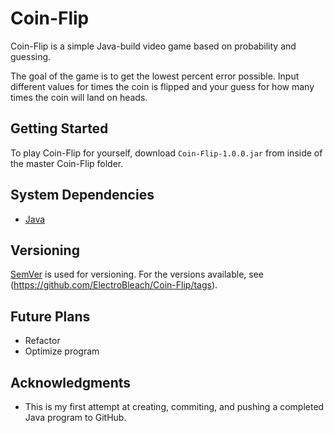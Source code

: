 # Coin-Flip

Coin-Flip is a simple Java-build video game based on probability and guessing.

The goal of the game is to get the lowest percent error possible. Input different values for times the coin is flipped and your guess for how many times the coin will land on heads.
## Getting Started
To play Coin-Flip for yourself, download `Coin-Flip-1.0.0.jar` from inside of the master Coin-Flip folder. 

## System Dependencies
* [Java](https://www.java.com/en/download/)

## Versioning

[SemVer](http://semver.org/) is used for versioning. For the versions available, see (https://github.com/ElectroBleach/Coin-Flip/tags). 

## Future Plans
* Refactor
* Optimize program

## Acknowledgments
* This is my first attempt at creating, commiting, and pushing a completed Java program to GitHub.

